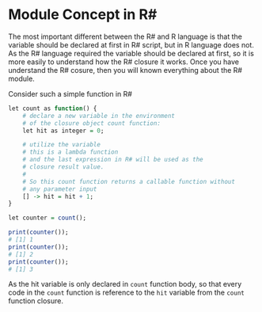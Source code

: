 # Module Concept in R#

The most important different between the R# and R language is that the variable should be declared at first in R# script, but in R language does not. As the R# language required the variable should be declared at first, so it is more easily to understand how the R# closure it works. Once you have understand the R# cosure, then you will known everything about the R# module.

Consider such a simple function in R#

```R
let count as function() {
    # declare a new variable in the environment 
    # of the closure object count function:
    let hit as integer = 0;

    # utilize the variable
    # this is a lambda function
    # and the last expression in R# will be used as the 
    # closure result value.
    #
    # So this count function returns a callable function without
    # any parameter input
    [] -> hit = hit + 1;
}

let counter = count();

print(counter());
# [1] 1
print(counter());
# [1] 2
print(counter());
# [1] 3
```

As the hit variable is only declared in ``count`` function body, so that every code in the ``count`` function is reference to the ``hit`` variable from the ``count`` function closure.